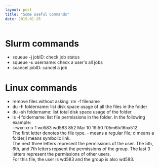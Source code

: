 ```yaml
---
layout: post
title: "Some useful Commands"
date: 2019-01-26
---
```

<h1> Slurm commands </h1>
<ul> 
  <li> squeue -j jobID: check job status</li>
  <li> squeue -u username: check a user's all jobs</li>
  <li>  scancel jobID: cancel a job</li>
</ul>

<h1> Linux commands</h1>
<ul>
  <li>remove files without asking: rm -f filename </li>
  <li>du -h foldername: list disk space usage of all the files in the folder</li>
  <li>du -sh foldername: list total disk space usage of the folder</li>
  <li>ls -l foldername: list file permissions in the folder. In the following example:<br />
  -rwxr-xr-x 1 wd583 wd583      852 Mar 10 19:50 f05m6lx16nx512 <br/>
  The first letter denotes the file type. - means a regular file; d means a folder;l means symbolic link. <br/>
  The next three letters represent the permissions of the user. The 5th, 6th, and 7th letters repsent the permissions of the group. The last 3 letters represent the permissions of other users. <br/>
   For this file, the user is wd583 and the group is also wd583. 
  </li>
  </ul>
